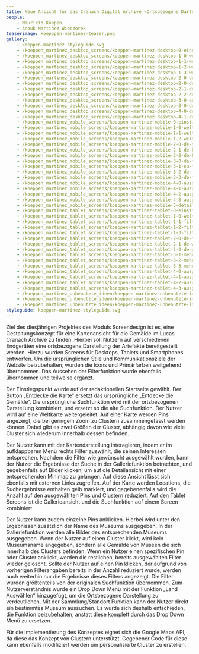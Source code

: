 ```yaml
---
title: Neue Ansicht für das Cranach Digital Archive «Ortsbezogene Dartstellung der Artefakte»
people:
    - Mauricio Köppen
    - Anouk Martinez Wieczorek
teaserimage: koepppen-martinez-teaser.png
gallery:
    - koeppen-martinez-styleguide.svg
    - /koeppen_martinez_desktop_screens/koeppen-martinez-desktop-0-einstiegspunkt.png
    - /koeppen_martinez_desktop_screens/koeppen-martinez-desktop-1-0-weltkarte.png
    - /koeppen_martinez_desktop_screens/koeppen-martinez-desktop-1-1-weltkarte-zoom.png
    - /koeppen_martinez_desktop_screens/koeppen-martinez-desktop-1-2-weltkarte-suche.png
    - /koeppen_martinez_desktop_screens/koeppen-martinez-desktop-1-3-weltkarte-gallerie.png
    - /koeppen_martinez_desktop_screens/koeppen-martinez-desktop-2-0-de-gallerie-filter.png
    - /koeppen_martinez_desktop_screens/koeppen-martinez-desktop-2-0-de-suche.png
    - /koeppen_martinez_desktop_screens/koeppen-martinez-desktop-2-1-de-suche-alternativ.png
    - /koeppen_martinez_desktop_screens/koeppen-martinez-desktop-2-2-de-suche-filter.png
    - /koeppen_martinez_desktop_screens/koeppen-martinez-desktop-3-0-ausgewaehltes-museum-suche.png
    - /koeppen_martinez_desktop_screens/koeppen-martinez-desktop-3-0-desktop-ausgewaehltes-museum-gallerie.png
    - /koeppen_martinez_desktop_screens/koeppen-martinez-desktop-4-0-detailansicht.png
    - /koeppen_martinez_desktop_screens/koeppen-martinez-desktop-4-1-detailansicht.png
    - /koeppen_martinez_mobile_screens/koeppen-martinez-mobile-0-einstiegspunkt.png
    - /koeppen_martinez_mobile_screens/koeppen-martinez-mobile-1-0-weltkarte.png
    - /koeppen_martinez_mobile_screens/koeppen-martinez-mobile-1-1-weltkarte-suche.png
    - /koeppen_martinez_mobile_screens/koeppen-martinez-mobile-1-2-weltkarte-gallerie.png
    - /koeppen_martinez_mobile_screens/koeppen-martinez-mobile-2-0-de-suche.png
    - /koeppen_martinez_mobile_screens/koeppen-martinez-mobile-2-1-de-karte.png
    - /koeppen_martinez_mobile_screens/koeppen-martinez-mobile-2-2-de-karte-zoom.png
    - /koeppen_martinez_mobile_screens/koeppen-martinez-mobile-3-0-de-mehrere-filter-suche.png
    - /koeppen_martinez_mobile_screens/koeppen-martinez-mobile-3-1-eu-mehrere-filter.png
    - /koeppen_martinez_mobile_screens/koeppen-martinez-mobile-3-2-de-mehrere-filter.png
    - /koeppen_martinez_mobile_screens/koeppen-martinez-mobile-3-3-de-mehrere-filter-gallerie.png
    - /koeppen_martinez_mobile_screens/koeppen-martinez-mobile-4-0-ausgewaehlter-pin.png
    - /koeppen_martinez_mobile_screens/koeppen-martinez-mobile-4-1-ausgewaehlter-pin-gallerie.png
    - /koeppen_martinez_mobile_screens/koeppen-martinez-mobile-4-2-ausgewaehlter-cluster.png
    - /koeppen_martinez_mobile_screens/koeppen-martinez-mobile-4-3-ausgewaehlter-cluster-gallerie.png
    - /koeppen_martinez_mobile_screens/koeppen-martinez-mobile-5-detailseite.png
    - /koeppen_martinez_tablet_screens/koeppen-martinez-tablet-0-einstiegsseite.png
    - /koeppen_martinez_tablet_screens/koeppen-martinez-tablet-1-0-weltkarte.png
    - /koeppen_martinez_tablet_screens/koeppen-martinez-tablet-1-1-filter.png
    - /koeppen_martinez_tablet_screens/koeppen-martinez-tablet-1-2-filter-alternativ.png
    - /koeppen_martinez_tablet_screens/koeppen-martinez-tablet-1-3-filter-alternativ.png
    - /koeppen_martinez_tablet_screens/koeppen-martinez-tablet-2-0-de-filter.png
    - /koeppen_martinez_tablet_screens/koeppen-martinez-tablet-2-1-de-weltkarte.png
    - /koeppen_martinez_tablet_screens/koeppen-martinez-tablet-2-2-de-zoom.png
    - /koeppen_martinez_tablet_screens/koeppen-martinez-tablet-3-1-mehrere-filter.png
    - /koeppen_martinez_tablet_screens/koeppen-martinez-tablet-3-2-mehrere-filter-karte.png
    - /koeppen_martinez_tablet_screens/koeppen-martinez-tablet-3-3-mehrere-filter-de.png
    - /koeppen_martinez_tablet_screens/koeppen-martinez-tablet-4-0-ausgewaehlter-pin.png
    - /koeppen_martinez_tablet_screens/koeppen-martinez-tablet-4-1-ausgewaehlter-pin-karte.png
    - /koeppen_martinez_tablet_screens/koeppen-martinez-tablet-4-2-ausgewaehlter-cluster.png
    - /koeppen_martinez_tablet_screens/koeppen-martinez-tablet-4-3-ausgewaehlter-cluster-karte.png
    - /koeppen_martinez_unbenutzte_ideen/koeppen-martinez-unbenutzte-ideen-dynamische-cluster.png
    - /koeppen_martinez_unbenutzte_ideen/koeppen-martinez-unbenutzte-ideen-heatmap.png
    - /koeppen_martinez_unbenutzte_ideen/koeppen-martinez-unbenutzte-ideen-ohne-cluster.png
styleguide: koeppen-martinez-styleguide.svg
---
```


Ziel des diesjährigen Projektes des Moduls Screendesign ist es, eine Gestaltungskonzept für eine Kartenansicht für die Gemälde im Lucas Cranach Archive zu finden. Hierbei soll Nutzern auf verschiedenen Endgeräten eine ortsbezogene Darstellung der Artefakte bereitgestellt werden. Hierzu wurden Screens für Desktops, Tablets und Smartphones entworfen. Um die ursprünglichen Stile und Kommunikationsziele der Website beizubehalten, wurden die Icons und Primärfarben weitgehend übernommen. Das Aussehen der Filterfunktion wurde ebenfalls übernommen und teilweise ergänzt.


Der Einstiegspunkt wurde auf der redaktionellen Startseite gewählt. Der Button „Entdecke die Karte“ ersetzt das ursprüngliche „Entdecke die Gemälde“. Die ursprüngliche Suchfunktion wird mit der ortsbezogenen Darstellung kombiniert, und ersetzt so die alte Suchfunktion.
Der Nutzer wird auf eine Weltkarte weitergeleitet. Auf einer Karte werden Pins angezeigt, die bei geringem Zoom zu Clustern zusammengefasst werden können. Dabei gibt es zwei Größen der Cluster, abhängig davon wie viele Cluster sich wiederum innerhalb dessen befinden.


Der Nutzer kann mit der Kartendarstellung interagieren, indem er im aufklappbaren Menü rechts Filter auswählt, die seinen Interessen entsprechen. Nachdem die Filter wie gewünscht ausgewählt wurden, kann der Nutzer die Ergebnisse der Suche in der Galleriefunktion betrachten, und gegebenfalls auf Bilder klicken, um auf die Detailansicht mit einer entsprechenden Minimap zu gelangen. Auf diese Ansicht lässt sich ebenfalls mit externen Links zugreifen. Auf der Karte werden Locations, die Suchergebnisse enthalten gelb markiert, und gegebenenfalls wird die Anzahl auf den ausgewählten Pins und Clustern reduziert.
Auf den Tablet Screens ist die Gallerieansicht und die Suchfunktion auf einem Screen kombiniert.


Der Nutzer kann zudem einzelne Pins anklicken. Hierbei wird unter den Ergebnissen zusätzlich der Name des Museums ausgegeben. In der Galleriefunktion werden alle Bilder des entsprechenden Museums ausgegeben. Wenn der Nutzer auf einen Cluster klickt, wird kein Museumsname angegeben, sondern alle Gemälde von Museen die sich innerhalb des Clusters befinden.
Wenn ein Nutzer einen spezifischen Pin oder Cluster anklickt, werden die restlichen, bereits ausgewählten Filter wieder gelöscht. Sollte der Nutzer auf einen Pin klicken, der aufgrund von vorherigen Filterangaben bereits in der Anzahl reduziert wurde, werden auch weiterhin nur die Ergebnisse dieses Filters angezeigt. 
Die Filter wurden größtenteils von der originalen Suchfunktion übernommen. Zum Nutzerverständnis wurde ein Drop Down Menü mit der Funktion „Land Auswählen“ hinzugefügt, um die Ortsbezogene Darstellung zu verdeutlichen. Mit der Sammlung/Standort Funktion kann der Nutzer direkt ein bestimmtes Museum aussuchen. Es wurde sich deshalb entschieden, die Funktion beizubehalten, anstatt diese komplett durch das Drop Down Menü zu ersetzen.


Für die Implementierung des Konzeptes eignet sich die Google Maps API, da diese das Konzept von Clustern unterstützt. Gegebener Code für diese kann ebenfalls modifiziert werden um personalisierte Cluster zu erstellen.
